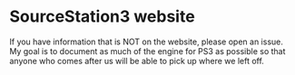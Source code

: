 # SourceStation3 website

If you have information that is NOT on the website, please open an issue. My goal is to document as much of the engine for PS3 as possible so that anyone who comes after us will be able to pick up where we left off. 